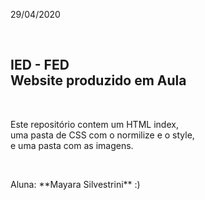 <p> 29/04/2020 </p>
<br>
<h2> IED - FED <br>
Website produzido em Aula </h2>

<br>

<p> Este repositório contem um HTML index, <br>
uma pasta de CSS com o normilize e o style, <br>
e uma pasta com as imagens. </p>

<br>

<p>Aluna: **Mayara Silvestrini** :)

<br>
